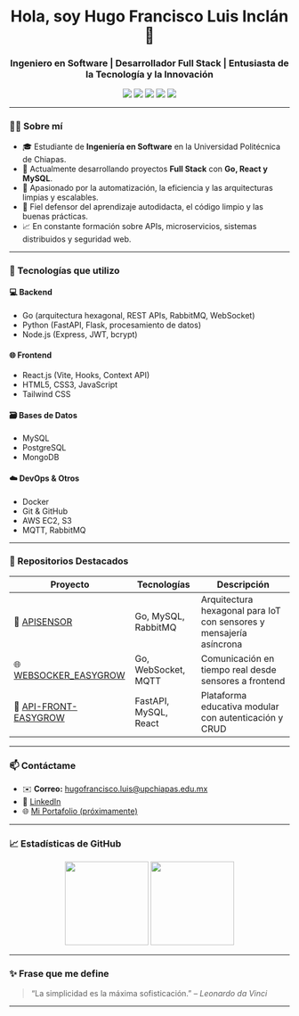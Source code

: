 <h1 align="center">Hola, soy Hugo Francisco Luis Inclán 👋</h1>
<h3 align="center">Ingeniero en Software | Desarrollador Full Stack | Entusiasta de la Tecnología y la Innovación</h3>

<p align="center">
  <img src="https://img.shields.io/badge/Backend-Go-blue?style=flat-square&logo=go" />
  <img src="https://img.shields.io/badge/Backend-Python-yellow?style=flat-square&logo=python" />
  <img src="https://img.shields.io/badge/Frontend-React-61DAFB?style=flat-square&logo=react&logoColor=black" />
  <img src="https://img.shields.io/badge/Database-MySQL-blue?style=flat-square&logo=mysql" />
  <img src="https://img.shields.io/badge/Cloud-AWS-orange?style=flat-square&logo=amazon-aws" />
</p>

---

### 👨‍💻 Sobre mí

- 🎓 Estudiante de **Ingeniería en Software** en la Universidad Politécnica de Chiapas.
- 🔭 Actualmente desarrollando proyectos **Full Stack** con **Go, React y MySQL**.
- 🚀 Apasionado por la automatización, la eficiencia y las arquitecturas limpias y escalables.
- 🧠 Fiel defensor del aprendizaje autodidacta, el código limpio y las buenas prácticas.
- 📈 En constante formación sobre APIs, microservicios, sistemas distribuidos y seguridad web.

---

### 🧰 Tecnologías que utilizo

#### 💻 Backend
- Go (arquitectura hexagonal, REST APIs, RabbitMQ, WebSocket)
- Python (FastAPI, Flask, procesamiento de datos)
- Node.js (Express, JWT, bcrypt)

#### 🌐 Frontend
- React.js (Vite, Hooks, Context API)
- HTML5, CSS3, JavaScript
- Tailwind CSS

#### 🗃️ Bases de Datos
- MySQL
- PostgreSQL
- MongoDB

#### ☁️ DevOps & Otros
- Docker
- Git & GitHub
- AWS EC2, S3
- MQTT, RabbitMQ

---

### 📌 Repositorios Destacados

| Proyecto | Tecnologías | Descripción |
|----------|-------------|-------------|
| 🔧 [APISENSOR](https://github.com/IDS-HUGO/APISENSOR) | Go, MySQL, RabbitMQ | Arquitectura hexagonal para IoT con sensores y mensajería asíncrona |
| 🌐 [WEBSOCKER_EASYGROW](https://github.com/IDS-HUGO/WEBSOCKER_EASYGROW) | Go, WebSocket, MQTT | Comunicación en tiempo real desde sensores a frontend |
| 🧠 [API-FRONT-EASYGROW](https://github.com/IDS-HUGO/API-FRONT-EASYGROW) | FastAPI, MySQL, React | Plataforma educativa modular con autenticación y CRUD |

---

### 📫 Contáctame

- ✉️ **Correo:** hugofrancisco.luis@upchiapas.edu.mx  
- 💼 [LinkedIn](https://www.linkedin.com/in/hugofranciscoinclan)  
- 🌐 [Mi Portafolio (próximamente)](#)

---

### 📈 Estadísticas de GitHub

<p align="center">
  <img src="https://github-readme-stats.vercel.app/api?username=IDS-HUGO&show_icons=true&theme=default&hide_title=true" height="150" />
  <img src="https://github-readme-stats.vercel.app/api/top-langs/?username=IDS-HUGO&layout=compact&theme=default" height="150" />
</p>

---

### ✨ Frase que me define
> “La simplicidad es la máxima sofisticación.” – *Leonardo da Vinci*

---

